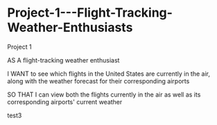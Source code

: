 # Project-1---Flight-Tracking-Weather-Enthusiasts
Project 1

AS A flight-tracking weather enthusiast

I WANT to see which flights in the United States are currently in the air, along with the weather forecast for their corresponding airports

SO THAT I can view both the flights currently in the air as well as its corresponding airports' current weather

test3